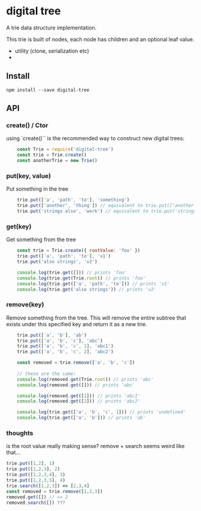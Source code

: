 # digital tree

A trie data structure implementation.

This trie is built of nodes, each node has children and an optional leaf value.

- utility (clone, serialization etc)
- 

## Install

    npm install --save digital-tree

## API

### create() / Ctor

using `create()`` is the recommended way to construct new digital trees:

```javascript
    const Trie = require('digital-tree')
    const trie = Trie.create()
    const anotherTrie = new Trie()
```

### put(key, value)

Put something in the tree

```javascript
    trie.put(['a', 'path', 'to'], 'something')
    trie.put(['another', 'thing']) // equivalent to trie.put(['another', 'thing'], true)
    trie.put('strings also', 'work') // equivalent to trie.put('strings also'.split(''), 'work')
```

### get(key)

Get something from the tree

```javascript
    const trie = Trie.create({ rootValue: 'foo' })
    trie.put(['a', 'path', 'to'], 'v1')
    trie.put('also strings', 'v2')

    console.log(trie.get([])) // prints 'foo'
    console.log(trie.get(Trie.root)) // prints 'foo'
    console.log(trie.get(['a', 'path', 'to'])) // prints 'v1'
    console.log(trie.get('also strings')) // prints 'v2'
```

### remove(key)

Remove something from the tree. This will remove the entire subtree that exists under this specified key and return it
as a new trie.

```js
    trie.put(['a', 'b'], 'ab')
    trie.put(['a', 'b', 'c'], 'abc')
    trie.put(['a', 'b', 'c', 1], 'abc1')
    trie.put(['a', 'b', 'c', 2], 'abc2')

    const removed = trie.remove(['a', 'b', 'c'])
    
    // these are the same: 
    console.log(removed.get(Trie.root)) // prints 'abc'
    console.log(removed.get([])) // prints 'abc'

    console.log(removed.get([1])) // prints 'abc1'
    console.log(removed.get([2])) // prints 'abc2'

    console.log(trie.get(['a', 'b', 'c', 1])) // prints 'undefined'
    console.log(trie.get(['a', 'b'])) // prints 'ab'
```

### thoughts

is the root value really making sense? 
remove + search seems weird like that...
```js
trie.put([1,2], 1)
trie.put([1,2,3], 2)
trie.put([1,2,3,4], 3)
trie.put([1,2,3,5], 4)
trie.search([1,2,3]) => [2,3,4]
const removed = trie.remove([1,2,3])
removed.get([]) // => 2
removed.search([]) ???
```

